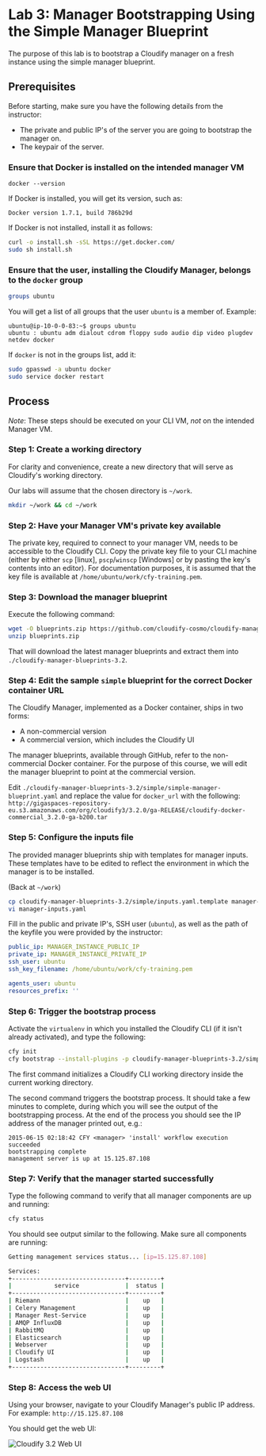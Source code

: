 # Lab 3: Manager Bootstrapping Using the Simple Manager Blueprint

The purpose of this lab is to bootstrap a Cloudify manager on a fresh instance using the simple manager blueprint.

## Prerequisites

Before starting, make sure you have the following details from the instructor:

* The private and public IP's of the server you are going to bootstrap the manager on.
* The keypair of the server.

### Ensure that Docker is installed on the intended manager VM

`docker --version`

If Docker is installed, you will get its version, such as:

```
Docker version 1.7.1, build 786b29d
```

If Docker is not installed, install it as follows:

```bash
curl -o install.sh -sSL https://get.docker.com/
sudo sh install.sh
```

### Ensure that the user, installing the Cloudify Manager, belongs to the `docker` group

```bash
groups ubuntu
```

You will get a list of all groups that the user `ubuntu` is a member of. Example:

```
ubuntu@ip-10-0-0-83:~$ groups ubuntu
ubuntu : ubuntu adm dialout cdrom floppy sudo audio dip video plugdev netdev docker
```

If `docker` is not in the groups list, add it:

```bash
sudo gpasswd -a ubuntu docker
sudo service docker restart
```

## Process

*Note*: These steps should be executed on your CLI VM, *not* on the intended Manager VM.

### Step 1: Create a working directory

For clarity and convenience, create a new directory that will serve as Cloudify's working directory.

Our labs will assume that the chosen directory is `~/work`.

```bash
mkdir ~/work && cd ~/work
```

### Step 2: Have your Manager VM's private key available

The private key, required to connect to your manager VM, needs to be accessible to the Cloudify CLI. Copy the private key file to your CLI machine (either by either `scp` [linux], `pscp`/`winscp` [Windows] or by pasting the key's contents into an editor). For documentation purposes, it is assumed that the key file is available at `/home/ubuntu/work/cfy-training.pem`.

### Step 3: Download the manager blueprint

Execute the following command:

```bash
wget -O blueprints.zip https://github.com/cloudify-cosmo/cloudify-manager-blueprints/archive/3.2.zip
unzip blueprints.zip
```

That will download the latest manager blueprints and extract them into `./cloudify-manager-blueprints-3.2`.

### Step 4: Edit the sample `simple` blueprint for the correct Docker container URL

The Cloudify Manager, implemented as a Docker container, ships in two forms:

* A non-commercial version
* A commercial version, which includes the Cloudify UI

The manager blueprints, available through GitHub, refer to the non-commercial Docker container. For the purpose of this course, we will edit the manager blueprint to point at the commercial version.

Edit `./cloudify-manager-blueprints-3.2/simple/simple-manager-blueprint.yaml` and replace the value for `docker_url` with the following: `http://gigaspaces-repository-eu.s3.amazonaws.com/org/cloudify3/3.2.0/ga-RELEASE/cloudify-docker-commercial_3.2.0-ga-b200.tar`
 
### Step 5: Configure the inputs file

The provided manager blueprints ship with templates for manager inputs. These templates have to be edited to reflect the environment in which the manager is to be installed.

(Back at `~/work`)

```bash
cp cloudify-manager-blueprints-3.2/simple/inputs.yaml.template manager-inputs.yaml
vi manager-inputs.yaml
```

Fill in the public and private IP's, SSH user (`ubuntu`), as well as the path of the keyfile you were provided by the instructor:

```yaml
public_ip: MANAGER_INSTANCE_PUBLIC_IP
private_ip: MANAGER_INSTANCE_PRIVATE_IP
ssh_user: ubuntu
ssh_key_filename: /home/ubuntu/work/cfy-training.pem

agents_user: ubuntu
resources_prefix: ''
```

### Step 6: Trigger the bootstrap process

Activate the `virtualenv` in which you installed the Cloudify CLI (if it isn't already activated), and type the following:

```bash
cfy init
cfy bootstrap --install-plugins -p cloudify-manager-blueprints-3.2/simple/simple-manager-blueprint.yaml -i manager-inputs.yaml
```

The first command initializes a Cloudify CLI working directory inside the current working directory.

The second command triggers the bootstrap process. It should take a few minutes to complete, during which you will see the output of the bootstrapping process. At the end of the process you should see the IP address of the manager printed out, e.g.:

```
2015-06-15 02:18:42 CFY <manager> 'install' workflow execution succeeded
bootstrapping complete
management server is up at 15.125.87.108
```

### Step 7: Verify that the manager started successfully

Type the following command to verify that all manager components are up and running:

```bash
cfy status
```

You should see output similar to the following. Make sure all components are running:

```bash
Getting management services status... [ip=15.125.87.108]

Services:
+--------------------------------+---------+
|            service             |  status |
+--------------------------------+---------+
| Riemann                        |    up   |
| Celery Management              |    up   |
| Manager Rest-Service           |    up   |
| AMQP InfluxDB                  |    up   |
| RabbitMQ                       |    up   |
| Elasticsearch                  |    up   |
| Webserver                      |    up   |
| Cloudify UI                    |    up   |
| Logstash                       |    up   |
+--------------------------------+---------+
```

### Step 8: Access the web UI

Using your browser, navigate to your Cloudify Manager's public IP address. For example: `http://15.125.87.108`

You should get the web UI:

![Cloudify 3.2 Web UI](../../../raw/master/lab3/cfy32.png "Cloudify 3.2 Web UI")